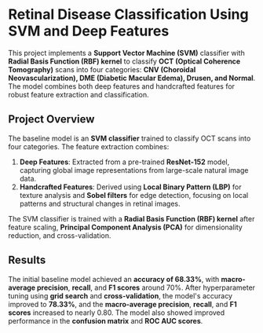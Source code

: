 # Retinal Disease Classification Using SVM and Deep Features

This project implements a **Support Vector Machine (SVM)** classifier with **Radial Basis Function (RBF) kernel** to classify **OCT (Optical Coherence Tomography)** scans into four categories: **CNV (Choroidal Neovascularization), DME (Diabetic Macular Edema), Drusen, and Normal**. The model combines both deep features and handcrafted features for robust feature extraction and classification.

## Project Overview

The baseline model is an **SVM classifier** trained to classify OCT scans into four categories. The feature extraction combines:

1. **Deep Features**: Extracted from a pre-trained **ResNet-152** model, capturing global image representations from large-scale natural image data.
2. **Handcrafted Features**: Derived using **Local Binary Pattern (LBP)** for texture analysis and **Sobel filters** for edge detection, focusing on local patterns and structural changes in retinal images.

The SVM classifier is trained with a **Radial Basis Function (RBF) kernel** after feature scaling, **Principal Component Analysis (PCA)** for dimensionality reduction, and cross-validation.

## Results

The initial baseline model achieved an **accuracy of 68.33%**, with **macro-average precision**, **recall**, and **F1 scores** around 70%. After hyperparameter tuning using **grid search** and **cross-validation**, the model's accuracy improved to **78.33%**, and the **macro-average precision**, **recall**, and **F1 scores** increased to nearly 0.80. The model also showed improved performance in the **confusion matrix** and **ROC AUC scores**.